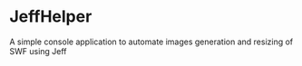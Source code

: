 # JeffHelper
A simple console application to automate images generation and resizing of SWF using Jeff
